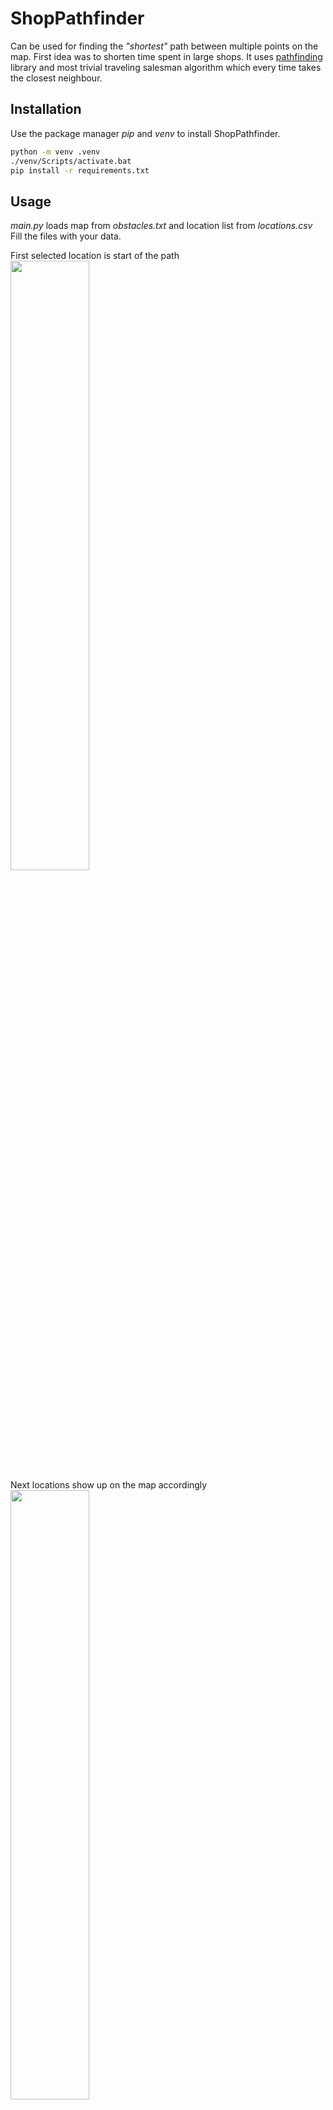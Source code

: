 # ShopPathfinder

Can be used for finding the *"shortest"* path between multiple points on the map. First idea was to shorten time spent in large shops.
It uses [pathfinding](https://pypi.org/project/pathfinding/) library and most trivial traveling salesman algorithm which every time takes the closest neighbour.

## Installation

Use the package manager *pip* and *venv* to install ShopPathfinder.

```bash
python -m venv .venv
./venv/Scripts/activate.bat
pip install -r requirements.txt
```

## Usage
*main.py* loads map from *obstacles.txt* and location list from *locations.csv*
Fill the files with your data.

First selected location is start of the path
</br><img src="https://user-images.githubusercontent.com/32523464/231804419-8f05715c-4991-4db9-b498-f2a0a2d64138.PNG" width="50%" height="50%"/></br>
Next locations show up on the map accordingly
</br><img src="https://user-images.githubusercontent.com/32523464/231806719-6526b80b-af05-4b76-a111-cf2a13b51fb9.PNG" width="50%" height="50%"/></br>
*Find path* button draws *"shortest"* path between chosen locations, it's suboptimal solution -> see trivial TSP algorithm mentioned above
<img src="https://user-images.githubusercontent.com/32523464/231804464-2b26df4e-2ba6-4abd-a1fd-dbc61a31c14d.PNG" width="50%" height="50%"/>


## Possible next steps
* Better TSP algorithm
* Define start and end locations
* Mark direction of movement on generated paths
* Hints about locations shown on map (on hover?)

## License

[MIT](https://choosealicense.com/licenses/mit/)